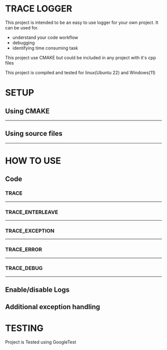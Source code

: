 # TRACE LOGGER

This project is intended  to be an easy to use logger for your own project. It can be used for.
 - understand your code workflow
 - debugging
 - identifying time consuming task

This project use CMAKE but could be included in any project with it's cpp files

This project is compiled and tested for linux(Ubuntu 22) and Windows(11)

# SETUP


## Using CMAKE
--------------

## Using source files
---------------------

# HOW TO USE

## Code

### TRACE
-----

### TRACE_ENTERLEAVE
----------------

### TRACE_EXCEPTION
---------------

### TRACE_ERROR
-----------

### TRACE_DEBUG
-----------

## Enable/disable Logs

## Additional exception handling

# TESTING

Project is Tested using GoogleTest


